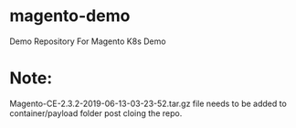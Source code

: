 # magento-demo
Demo Repository For Magento K8s Demo

# Note:
Magento-CE-2.3.2-2019-06-13-03-23-52.tar.gz file needs to be added to container/payload folder post cloing the repo.

